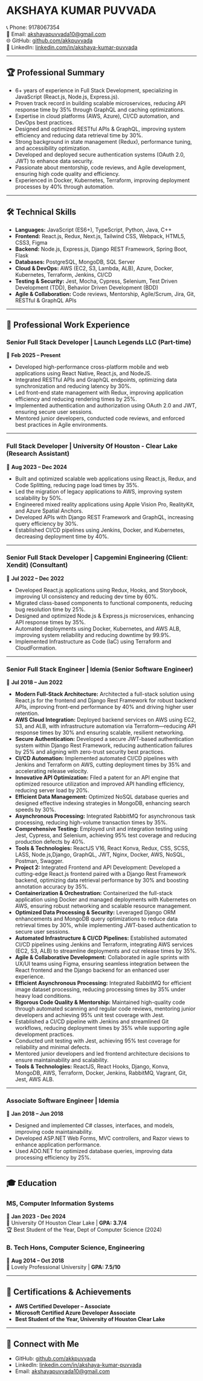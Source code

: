 # AKSHAYA KUMAR PUVVADA

📞 Phone: 9178067354  
📧 Email: [akshayapuvvada10@gmail.com](mailto:akshayapuvvada10@gmail.com)  
🌐 GitHub: [github.com/akkpuvvada](https://github.com/akkpuvvada)  
🔗 LinkedIn: [linkedin.com/in/akshaya-kumar-puvvada](https://linkedin.com/in/akshaya-kumar-puvvada)  

---

## 🏆 **Professional Summary**  
- 6+ years of experience in Full Stack Development, specializing in JavaScript (React.js, Node.js, Express.js).  
- Proven track record in building scalable microservices, reducing API response time by 35% through GraphQL and caching optimizations.  
- Expertise in cloud platforms (AWS, Azure), CI/CD automation, and DevOps best practices.  
- Designed and optimized RESTful APIs & GraphQL, improving system efficiency and reducing data retrieval time by 30%.  
- Strong background in state management (Redux), performance tuning, and accessibility optimization.  
- Developed and deployed secure authentication systems (OAuth 2.0, JWT) to enhance data security.  
- Passionate about mentorship, code reviews, and Agile development, ensuring high code quality and efficiency.  
- Experienced in Docker, Kubernetes, Terraform, improving deployment processes by 40% through automation.  

---

## 🛠 **Technical Skills**  

- **Languages:** JavaScript (ES6+), TypeScript, Python, Java, C++  
- **Frontend:** React.js, Redux, Next.js, Tailwind CSS, Webpack, HTML5, CSS3, Figma  
- **Backend:** Node.js, Express.js, Django REST Framework, Spring Boot, Flask  
- **Databases:** PostgreSQL, MongoDB, SQL Server  
- **Cloud & DevOps:** AWS (EC2, S3, Lambda, ALB), Azure, Docker, Kubernetes, Terraform, Jenkins, CI/CD  
- **Testing & Security:** Jest, Mocha, Cypress, Selenium, Test Driven Development (TDD), Behavior Driven Development (BDD)  
- **Agile & Collaboration:** Code reviews, Mentorship, Agile/Scrum, Jira, Git, RESTful & GraphQL APIs  

---

## 💼 **Professional Work Experience**  

### **Senior Full Stack Developer | Launch Legends LLC (Part-time)**  
📅 **Feb 2025 – Present**  
- Developed high-performance cross-platform mobile and web applications using React Native, React.js, and NodeJS.  
- Integrated RESTful APIs and GraphQL endpoints, optimizing data synchronization and reducing latency by 30%.  
- Led front-end state management with Redux, improving application efficiency and reducing rendering times by 25%.  
- Implemented authentication and authorization using OAuth 2.0 and JWT, ensuring secure user sessions.  
- Mentored junior developers, conducted code reviews, and enforced best practices in Agile environments.  

---

### **Full Stack Developer | University Of Houston - Clear Lake (Research Assistant)**  
📅 **Aug 2023 – Dec 2024**  
- Built and optimized scalable web applications using React.js, Redux, and Code Splitting, reducing page load times by 35%.  
- Led the migration of legacy applications to AWS, improving system scalability by 50%.  
- Engineered mixed reality applications using Apple Vision Pro, RealityKit, and Azure Spatial Anchors.  
- Developed APIs with Django REST Framework and GraphQL, increasing query efficiency by 30%.  
- Established CI/CD pipelines using Jenkins, Docker, and Kubernetes, decreasing deployment time by 40%.  

---

### **Senior Full Stack Developer | Capgemini Engineering (Client: Xendit) (Consultant)**  
📅 **Jul 2022 – Dec 2022**  
- Developed React.js applications using Redux, Hooks, and Storybook, improving UI consistency and reducing dev time by 60%.  
- Migrated class-based components to functional components, reducing bug resolution time by 25%.  
- Designed and optimized Node.js & Express.js microservices, enhancing API response times by 35%.  
- Automated deployments using Docker, Kubernetes, and AWS ALB, improving system reliability and reducing downtime by 99.9%.  
- Implemented Infrastructure as Code (IaC) using Terraform and CloudFormation.  

---

### **Senior Full Stack Engineer | Idemia (Senior Software Engineer)**  
📅 **Jul 2018 – Jun 2022**  
- **Modern Full-Stack Architecture:** Architected a full-stack solution using React.js for the frontend and Django Rest Framework for robust backend APIs, improving front-end performance by 40% and driving higher user retention.
- **AWS Cloud Integration:** Deployed backend services on AWS using EC2, S3, and ALB, with infrastructure automation via Terraform—reducing API response times by 30% and ensuring scalable, resilient networking.
- **Secure Authentication:** Developed a secure JWT-based authentication system within Django Rest Framework, reducing authentication failures by 25% and aligning with zero-trust security best practices.
- **CI/CD Automation:** Implemented automated CI/CD pipelines with Jenkins and Terraform on AWS, cutting deployment times by 35% and accelerating release velocity.
- **Innovative API Optimization:** Filed a patent for an API engine that optimized resource utilization and improved API handling efficiency, reducing server load by 20%.
- **Efficient Data Management:** Optimized NoSQL database queries and designed effective indexing strategies in MongoDB, enhancing search speeds by 30%.
- **Asynchronous Processing:** Integrated RabbitMQ for asynchronous task processing, reducing high-volume transaction times by 35%.
- **Comprehensive Testing:** Employed unit and integration testing using Jest, Cypress, and Selenium, achieving 95% test coverage and reducing production defects by 40%.
-  **Tools & Technologies:** ReactJS V16, React Konva, Redux, CSS, SCSS, LASS, Node.js,Django, GraphQL, JWT, Nginx, Docker, AWS, NoSQL, Postman, Swagger.
- **Project 2:**  Integrated Frontend and API Development: Developed a cutting-edge React.js frontend paired with a Django Rest Framework backend, optimizing data retrieval performance by 30% and boosting annotation accuracy by 35%.
- **Containerization & Orchestration:** Containerized the full-stack application using Docker and managed deployments with Kubernetes on AWS, ensuring robust networking and scalable resource management.
- **Optimized Data Processing & Security:** Leveraged Django ORM enhancements and MongoDB query optimizations to reduce data retrieval times by 30%, while implementing JWT-based authentication to secure user sessions.
- **Automated Infrastructure & CI/CD Pipelines:** Established automated CI/CD pipelines using Jenkins and Terraform, integrating AWS services (EC2, S3, ALB) to streamline deployments and cut release times by 35%.
- **Agile & Collaborative Development:** Collaborated in agile sprints with UX/UI teams using Figma, ensuring seamless integration between the React frontend and the Django backend for an enhanced user experience.
- **Efficient Asynchronous Processing:** Integrated RabbitMQ for efficient image dataset processing, reducing processing times by 35% under heavy load conditions.
- **Rigorous Code Quality & Mentorship:** Maintained high-quality code through automated scanning and regular code reviews, mentoring junior developers and achieving 95% unit test coverage with Jest.
- Established a CI/CD pipeline with Jenkins and streamlined Git workflows, reducing deployment times by 35% while supporting agile development practices.
- Conducted unit testing with Jest, achieving 95% test coverage for reliability and minimal defects.
- Mentored junior developers and led frontend architecture decisions to ensure maintainability and scalability.
- **Tools & Technologies:** ReactJS, React Hooks, Django, Konva, MongoDB, AWS, Terraform, Docker, Jenkins, RabbitMQ, Vagrant, Git, Jest, AWS ALB.
  

---

### **Associate Software Engineer | Idemia**  
📅 **Jan 2018 – Jun 2018**  
- Designed and implemented C# classes, interfaces, and models, improving code maintainability.  
- Developed ASP.NET Web Forms, MVC controllers, and Razor views to enhance application performance.  
- Used ADO.NET for optimized database queries, improving data processing efficiency by 25%.  

---

## 🎓 **Education**  

### **MS, Computer Information Systems**  
📅 **Jan 2023 - Dec 2024**  
🏫 University Of Houston Clear Lake | **GPA: 3.7/4**  
🏆 Best Student of the Year, Dept of Computer Science (2024)  

### **B. Tech Hons, Computer Science, Engineering**  
📅 **Aug 2014 – Oct 2018**  
🏫 Lovely Professional University | **GPA: 7.5/10**  

---

## 🏅 **Certifications & Achievements**  
- **AWS Certified Developer – Associate**  
- **Microsoft Certified Azure Developer Associate**  
- **Best Student of the Year, University of Houston Clear Lake**  

---

## 🔗 **Connect with Me**  
- GitHub: [github.com/akkpuvvada](https://github.com/akkpuvvada)  
- LinkedIn: [linkedin.com/in/akshaya-kumar-puvvada](https://linkedin.com/in/akshaya-kumar-puvvada)  
- Email: [akshayapuvvada10@gmail.com](mailto:akshayapuvvada10@gmail.com)  